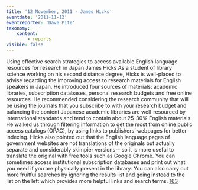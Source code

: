 ```yaml
---
title: '12 November, 2011 - James Hicks'
eventdate: '2011-11-12'
eventreporter: 'Dave Pite'
taxonomy:
    content:
        - reports
visible: false
---
```


Using effective search strategies to access available English language resources for research in Japan
James Hicks
As a student of library science working on his second distance degree, Hicks is well-placed to advise regarding the improving access to research materials for English speakers in Japan.  He introduced four sources of materials: academic libraries, subscription databases, personal research budgets and free online resources.  He recommended considering the research community that will be using the journals that you subscribe to with your research budget and balancing the content
Japanese academic libraries are well-resourced by international standards and tend to contain about 25-30% English materials.  He walked us through filtering information to get the most from online public access catalogs (OPAC), by using links to publishers’ webpages for better indexing.
Hicks also pointed out that the English language pages of government websites are not translations of the originals but actually separate and considerably skimpier versions-- so it is more useful to translate the original with free tools such as Google Chrome. 
You can sometimes access institutional subscription databases and print out what you need if you are physically present in the library.  You can also carry out more fruitful searches by ignoring the results list and going instead to the list on the left which provides more helpful links and search terms.
<a href="/chapters/kq/schedule/2011/november/12">163</a>
